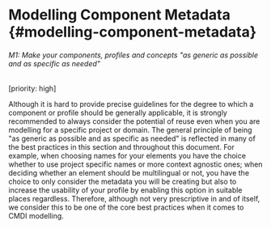 # Modelling Component Metadata {#modelling-component-metadata}

###### M1: Make your components, profiles and concepts "as generic as possible and as specific as needed"

\[priority: high\]

Although it is hard to provide precise guidelines for the degree to which a component or profile should be generally applicable, it is strongly recommended to always consider the potential of reuse even when you are modelling for a specific project or domain. The general principle of being "as generic as possible and as specific as needed" is reflected in many of the best practices in this section and throughout this document. For example, when choosing names for your elements you have the choice whether to use project specific names or more context agnostic ones; when deciding whether an element should be multilingual or not, you have the choice to only consider the metadata you will be creating but also to increase the usability of your profile by enabling this option in suitable places regardless. Therefore, although not very prescriptive in and of itself, we consider this to be one of the core best practices when it comes to CMDI modelling.

